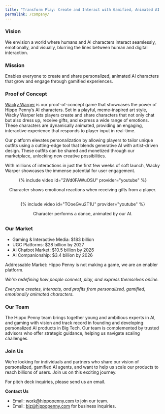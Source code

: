 ```yaml
---
title: "Transform Play: Create and Interact with Gamified, Animated AI Characters that Evolve with You" 
permalink: /company/
---
```


### Vision
We envision a world where humans and AI characters interact seamlessly, emotionally, and visually, blurring the lines between human and digital interaction.

### Mission
Enables everyone to create and share personalized, animated AI characters that grow and engage through gamified experiences.


### Proof of Concept
[Wacky Warper](/wackywarper) is our proof-of-concept game that showcases the power of Hippo Penny’s AI characters. Set in a playful, meme-inspired art style, Wacky Warper lets players create and share characters that not only chat but also dress up, receive gifts, and express a wide range of emotions. These characters are dynamically animated, providing an engaging, interactive experience that responds to player input in real-time.

Our platform elevates personalization by allowing players to tailor unique outfits using a cutting-edge tool that blends generative AI with artist-driven design. These outfits can be shared and monetized through our marketplace, unlocking new creative possibilities.

With millions of interactions in just the first few weeks of soft launch, Wacky Warper showcases the immense potential for user engagement. 

<div style="text-align: center; margin-bottom: 30px;">
  {% include video id="2Wd0FAWuOSU" provider="youtube" %}
  <p>Character shows emotional reactions when receiving gifts from a player.</p>
</div>

<div style="text-align: center; margin-bottom: 30px;">
  {% include video id="TOoeGvu2T1U" provider="youtube" %}
  <p>Character performs a dance, animated by our AI.</p>
</div>

### Our Market
- Gaming & Interactive Media: $183 billion
- UGC Platforms: $28 billion by 2027
- AI Chatbot Market: $10.5 billion by 2026
- AI Companionship: $3.4 billion by 2026

Addressable Market: Hippo Penny is not making a game, we are an enabler platform.


*We’re redefining how people connect, play, and express themselves online.*

*Everyone creates, interacts, and profits from personalized, gamified, emotionally animated characters.*

### Our Team
The Hippo Penny team brings together young and ambitious experts in AI, and gaming with vision and track record in founding and developing personalized AI products in Big Tech. Our team is complemented by trusted advisors who offer strategic guidance, helping us navigate scaling challenges.

### Join Us
We're looking for individuals and partners who share our vision of personalized, gamified AI agents, and want to help us scale our products to reach billions of users. Join us on this exciting journey. 

For pitch deck inquiries, please send us an email.

**Contact Us**
- Email: [work@hippopenny.com](mailto:work@hippopenny.com) to join our team.
- Email: [biz@hippopenny.com](mailto:biz@hippopenny.com) for business inquiries.




<!-- 
### Embracing Blockchain
We leverage blockchain technology to enhance cross-game experiences and ensure secure, transparent asset transfers. This enables players to move in-game assets across different platforms, adding value and fostering a sense of ownership and empowerment.

<figure style="width: 300px" class="align-right">
  <img src="/assets/images/company/2.png" alt="Blockchain in Gaming">
</figure>  

### Become a Hippo Penny Creator Partner
Help us pread more laughter from Wacky Warper to our friends, the Honkai Star Rail community, and earn a significant share of IAP revenues. Learn more [**Partner Program**](/creator/). -->

